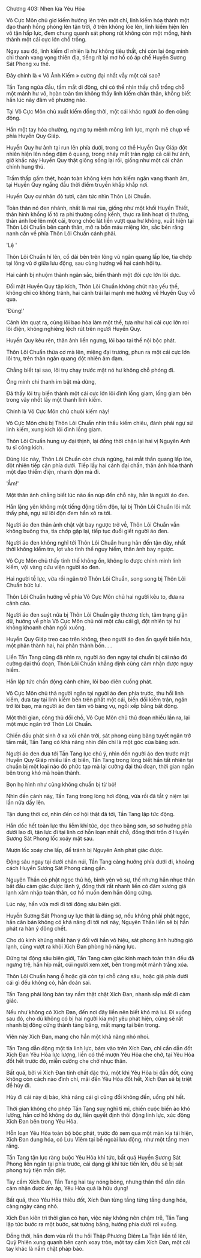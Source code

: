 




Chương 403: Nhen lửa Yêu Hỏa


Vô Cực Môn chủ giơ kiếm hướng lên trên một chỉ, linh kiếm hóa thành một đạo thanh hồng phóng lên tận trời, ở trên không lóe lên, linh kiếm hiện lên vô tận hấp lực, đem chung quanh sát phong rút không còn một mống, hình thành một cái cực lớn chỗ trống.

Ngay sau đó, linh kiếm dĩ nhiên là hư không tiêu thất, chỉ còn lại ông minh chi thanh vang vọng thiên địa, tiếng rít lại mơ hồ có áp chế Huyền Sương Sát Phong xu thế.

Đây chính là « Vô Ảnh Kiếm » cường đại nhất vẫy một cái sao?

Tần Tang ngửa đầu, tầm mắt di động, chỉ có thể nhìn thấy chỗ trống chỗ một mảnh hư vô, hoàn toàn tìm không thấy linh kiếm chân thân, không biết hắn lúc này đâm về phương nào.

Tại Vô Cực Môn chủ xuất kiếm đồng thời, một cái khác người áo đen cũng động.

Hắn một tay hóa chưởng, ngưng tụ mênh mông linh lực, mạnh mẽ chụp về phía Huyền Quy Giáp.

Huyền Quy hư ảnh tại run lên phía dưới, trong cơ thể Huyền Quy Giáp đột nhiên hiện lên nồng đậm ô quang, trong nháy mắt tràn ngập cả cái hư ảnh, giờ khắc này Huyền Quy thật giống sống lại rồi, giống như một cái chân chính hung thú.

Trầm thấp gầm thét, hoàn toàn không kém hơn kiếm ngân vang thanh âm, tại Huyền Quy ngẩng đầu thời điểm truyền khắp khắp nơi.

Huyền Quy cự nhãn đỏ tươi, căm tức nhìn Thôn Lôi Chuẩn.

Toàn thân nó đen nhánh, nhất là mai rùa, giống như một khối Huyền Thiết, thân hình khổng lồ tỏ ra phi thường cồng kềnh, thực ra linh hoạt dị thường, thân ảnh loé lên một cái, trong chốc lát liền vượt qua hư không, xuất hiện tại Thôn Lôi Chuẩn bên cạnh thân, mở ra bồn máu miệng lớn, sắc bén răng nanh cắn về phía Thôn Lôi Chuẩn cánh phải.

'Lệ '

Thôn Lôi Chuẩn hí lên, cổ dài bên trên lông vũ ngân quang lấp lóe, tia chớp tại lông vũ ở giữa lưu động, sau cùng hướng về hai cánh hội tụ.

Hai cánh bị nhuộm thành ngân sắc, biến thành một đôi cực lớn lôi dực.

Đối mặt Huyền Quy tập kích, Thôn Lôi Chuẩn không chút nào yếu thế, không chỉ có không tránh, hai cánh trái lại mạnh mẽ hướng về Huyền Quy vỗ qua.

'Đùng!'

Cánh lớn quạt ra, cùng lôi bạo hòa làm một thể, tựa như hai cái cực lớn roi lôi điện, không nghiêng lệch rút trên người Huyền Quy.

Huyền Quy kêu rên, thân ảnh liền ngưng, lôi bạo tại thể nội bộc phát.

Thôn Lôi Chuẩn thừa cơ mà lên, miệng đại trương, phun ra một cái cực lớn lôi trụ, trên thân ngân quang đột nhiên ảm đạm.

Chẳng biết tại sao, lôi trụ chạy trước mặt nó hư không chỗ phóng đi.

Ông minh chi thanh im bặt mà dừng,

Đã thấy lôi trụ biến thành một cái cực lớn lôi đình lồng giam, lồng giam bên trong vây nhốt lấy một thanh linh kiếm.

Chính là Vô Cực Môn chủ chuôi kiếm này!

Vô Cực Môn chủ bị Thôn Lôi Chuẩn nhìn thấu kiếm chiêu, đành phải ngự sử linh kiếm, xung kích lôi đình lồng giam.

Thôn Lôi Chuẩn hung uy đại thịnh, lại đồng thời chặn lại hai vị Nguyên Anh tu sĩ công kích.

Đúng lúc này, Thôn Lôi Chuẩn còn chưa ngừng, hai mắt thần quang lấp lóe, đột nhiên tiếp cận phía dưới. Tiếp lấy hai cánh đại chấn, thân ảnh hóa thành một đạo thiểm điện, nhanh độn mà đi.

'Ầm!'

Một thân ảnh chẳng biết lúc nào ẩn núp đến chỗ này, hẳn là người áo đen.

Hắn lặng yên không một tiếng động tiềm độn, lại bị Thôn Lôi Chuẩn lôi mắt thấy phá, ngự sử lôi độn đem hắn xô ra tới.

Người áo đen thân ảnh chật vật bay ngược trở về, Thôn Lôi Chuẩn vẫn không buông tha, tia chớp gập lại, tiếp tục đuổi giết người áo đen.

Người áo đen không nghĩ tới Thôn Lôi Chuẩn hung hãn đến tận đây, nhất thời không kiểm tra, lọt vào tình thế nguy hiểm, thân ảnh bay ngược.

Vô Cực Môn chủ thấy tình thế không ổn, không lo được chính mình linh kiếm, vội vàng cứu viện người áo đen.

Hai người tề lực, vừa rồi ngăn trở Thôn Lôi Chuẩn, song song bị Thôn Lôi Chuẩn bức lui.

Thôn Lôi Chuẩn hướng về phía Vô Cực Môn chủ hai người kêu to, đưa ra cảnh cáo.

Người áo đen suýt nữa bị Thôn Lôi Chuẩn gây thương tích, tâm trạng giận dữ, hướng về phía Vô Cực Môn chủ nói một câu cái gì, đột nhiên tại hư không khoanh chân ngồi xuống.

Huyền Quy Giáp treo cao trên không, theo người áo đen ấn quyết biến hóa, một phân thành hai, hai phân thành bốn. . .

Liền Tần Tang cũng đã nhìn ra, người áo đen ngay tại chuẩn bị cái nào đó cường đại thủ đoạn, Thôn Lôi Chuẩn khẳng định cũng cảm nhận được nguy hiểm.

Hắn lập tức chấn động cánh chim, lôi bạo điên cuồng phát.

Vô Cực Môn chủ thả người ngăn tại người áo đen phía trước, thu hồi linh kiếm, đưa tay tại linh kiếm bên trên phất một cái, biến đổi kiếm trận, ngăn trở lôi bạo, mà người áo đen tâm vô bàng vụ, ngồi xếp bằng bất động.

Một thời gian, công thủ đổi chỗ, Vô Cực Môn chủ thủ đoạn nhiều lần ra, lại một mực ngăn trở Thôn Lôi Chuẩn.

Chiến đấu phát sinh ở xa xôi chân trời, sát phong cùng băng tuyết ngăn trở tầm mắt, Tần Tang có khả năng nhìn đến chỉ là một góc của băng sơn.

Người áo đen đưa tới Tần Tang lực chú ý, nhìn đến người áo đen trước mặt Huyền Quy Giáp nhiều lần dị biến, Tần Tang trong lòng biết hắn tất nhiên tại chuẩn bị một loại nào đó phức tạp mà lại cường đại thủ đoạn, thời gian ngắn bên trong khó mà hoàn thành.

Bọn họ hình như cũng không chuẩn bị từ bỏ!

Nhìn đến cảnh này, Tần Tang trong lòng hơi động, vừa rồi đã tắt ý niệm lại lần nữa dấy lên.

Tận dụng thời cơ, nhìn đến cơ hội thật đã tới, Tần Tang lập tức động.

Hắn dốc hết toàn lực thu liễm khí tức, dọc theo băng sơn, sơ sơ hướng phía dưới lao đi, tận lực đi tại linh cơ hỗn loạn nhất chỗ, đồng thời trốn ở Huyền Sương Sát Phong lốc xoáy mặt sau.

Mượn lốc xoáy che lấp, để tránh bị Nguyên Anh phát giác được.

Động sâu ngay tại dưới chân núi, Tần Tang càng hướng phía dưới đi, khoảng cách Huyền Sương Sát Phong càng gần.

Nguyên Thần có phật ngọc thủ hộ, bình yên vô sự, thế nhưng hắn nhục thân bắt đầu cảm giác được lãnh ý, đồng thời rất nhanh liền có đâm xương giá lạnh xâm nhập toàn thân, cơ hồ muốn đem hắn đông cứng.

Lúc này, hắn vừa mới đi tới động sâu biên giới.

Huyền Sương Sát Phong uy lực thật là đáng sợ, nếu không phải phật ngọc, hắn căn bản không có khả năng đi tới nơi này, Nguyên Thần liền sẽ bị hắn phát ra hàn ý đông chết.

Cho dù kinh khủng nhất hàn ý đối với hắn vô hiệu, sát phong ảnh hưởng gió lạnh, cũng vượt ra khỏi Xích Đan phòng hộ năng lực.

Đứng tại động sâu biên giới, Tần Tang cảm giác kinh mạch toàn thân đều đã ngưng trệ, hắn híp mắt, cúi người xem xét, bên trong một mảnh trắng xóa.

Thôn Lôi Chuẩn hang ổ hoặc giả còn tại chỗ càng sâu, hoặc giả phía dưới cái gì đều không có, hắn đoán sai.

Tần Tang phải lòng bàn tay nắm thật chặt Xích Đan, nhanh sắp mất đi cảm giác.

Nếu như không có Xích Đan, đến nơi đây liền nên biết khó mà lui. Đi xuống sau đó, cho dù không có bị hai người kia một yêu phát hiện, cũng sẽ rất nhanh bị đông cứng thành tảng băng, mất mạng tại bên trong.

Viên này Xích Đan, mang cho hắn một khả năng nhỏ nhoi.

Tần Tang dẫn động một tia linh lực, bám vào trên Xích Đan, chỉ cần dẫn đốt Xích Đan Yêu Hỏa lực lượng, liền có thể mượn Yêu Hỏa che chở, tại Yêu Hỏa đốt hết trước đó, miễn cưỡng che chở nhục thân.

Bất quá, bởi vì Xích Đan tính chất đặc thù, một khi Yêu Hỏa bị dẫn đốt, cũng không còn cách nào đình chỉ, mãi đến Yêu Hỏa đốt hết, Xích Đan sẽ bị triệt để hủy đi.

Hủy đi cái này dị bảo, khả năng cái gì cũng đổi không đến, uổng phí hết.

Thời gian không cho phép Tần Tang suy nghĩ tỉ mỉ, chiến cuộc biến ảo khó lường, hắn cơ hồ không do dự, liền quyết định thôi động linh lực, xúc động Xích Đan bên trong Yêu Hỏa.

Hỗn loạn Yêu Hỏa toàn bộ bộc phát, trước đó xem qua một màn kia tái hiện, Xích Đan dung hóa, có Lưu Viêm tại bề ngoài lưu động, như một tầng men răng.

Tần Tang tận lực ràng buộc Yêu Hỏa khí tức, bất quá Huyền Sương Sát Phong liền ngăn tại phía trước, cái dạng gì khí tức tiến lên, đều sẽ bị sát phong tuỳ tiện mẫn diệt.

Tay cầm Xích Đan, Tần Tang hai tay nóng bỏng, nhưng thân thể dần dần cảm nhận được ấm áp, Yêu Hỏa quả là hữu dụng!

Bất quá, theo Yêu Hỏa thiêu đốt, Xích Đan từng tầng từng tầng dung hóa, càng ngày càng nhỏ.

Xích Đan kiên trì thời gian có hạn, việc này không nên chậm trễ, Tần Tang lập tức bước ra một bước, sát tường băng, hướng phía dưới rơi xuống.

Đồng thời, hắn đem vừa rồi thu hồi Thập Phương Diêm La Trận liền tế lên, Quỷ Phiên xung quanh bên cạnh xoay tròn, một tay cầm Xích Đan, một cái tay khác là nắm chặt pháp bảo.




